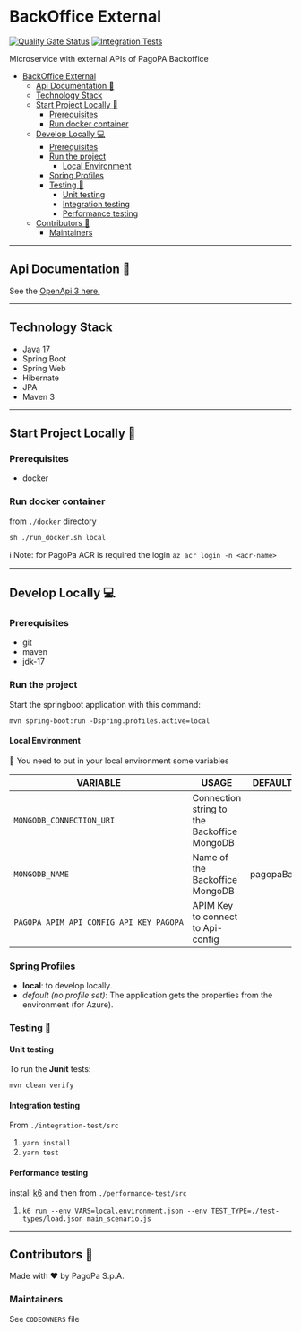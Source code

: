 # BackOffice External

[![Quality Gate Status](https://sonarcloud.io/api/project_badges/measure?project=pagopa_pagopa-backoffice-external&metric=alert_status)](https://sonarcloud.io/dashboard?id=pagopa_pagopa-backoffice-external)
[![Integration Tests](https://github.com/pagopa/pagopa-backoffice-external/actions/workflows/integration_test.yml/badge.svg?branch=main)](https://github.com/pagopa/pagopa-backoffice-external/actions/workflows/integration_test.yml)

Microservice with external APIs of PagoPA Backoffice

- [BackOffice External](#backoffice-external)
    * [Api Documentation 📖](#api-documentation-)
    * [Technology Stack](#technology-stack)
    * [Start Project Locally 🚀](#start-project-locally-)
        + [Prerequisites](#prerequisites)
        + [Run docker container](#run-docker-container)
    * [Develop Locally 💻](#develop-locally-)
        + [Prerequisites](#prerequisites-1)
        + [Run the project](#run-the-project)
            - [Local Environment](#local-environment)
        + [Spring Profiles](#spring-profiles)
        + [Testing 🧪](#testing-)
            - [Unit testing](#unit-testing)
            - [Integration testing](#integration-testing)
            - [Performance testing](#performance-testing)
    * [Contributors 👥](#contributors-)
        + [Maintainers](#maintainers)

---

## Api Documentation 📖

See the [OpenApi 3 here.](https://editor.swagger.io/?url=https://raw.githubusercontent.com/pagopa/pagopa-backoffice-external/main/openapi/openapi.json)

---

## Technology Stack

- Java 17   
- Spring Boot
- Spring Web
- Hibernate
- JPA
- Maven 3

---

## Start Project Locally 🚀

### Prerequisites

- docker

### Run docker container

from `./docker` directory

`sh ./run_docker.sh local`

ℹ️ Note: for PagoPa ACR is required the login `az acr login -n <acr-name>`

---

## Develop Locally 💻

### Prerequisites

- git
- maven
- jdk-17

### Run the project

Start the springboot application with this command:

`mvn spring-boot:run -Dspring.profiles.active=local`

#### Local Environment

👀 You need to put in your local environment some variables

| VARIABLE                                | USAGE                                       |  DEFAULT VALUE   |
|-----------------------------------------|---------------------------------------------|:----------------:|
| `MONGODB_CONNECTION_URI`                | Connection string to the Backoffice MongoDB |                  |
| `MONGODB_NAME`                          | Name of the Backoffice MongoDB              | pagopaBackoffice |
| `PAGOPA_APIM_API_CONFIG_API_KEY_PAGOPA` | APIM Key to connect to Api-config           |                  |

### Spring Profiles

- **local**: to develop locally.
- _default (no profile set)_: The application gets the properties from the environment (for Azure).

### Testing 🧪

#### Unit testing

To run the **Junit** tests:

`mvn clean verify`

#### Integration testing

From `./integration-test/src`

1. `yarn install`
2. `yarn test`

#### Performance testing

install [k6](https://k6.io/) and then from `./performance-test/src`

1. `k6 run --env VARS=local.environment.json --env TEST_TYPE=./test-types/load.json main_scenario.js`

---

## Contributors 👥

Made with ❤️ by PagoPa S.p.A.

### Maintainers

See `CODEOWNERS` file
